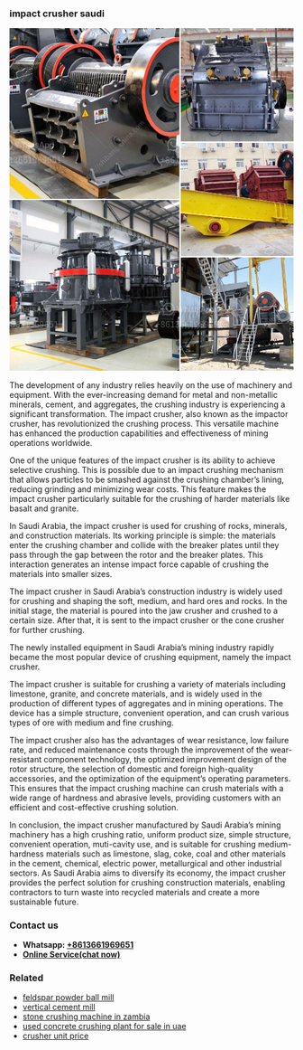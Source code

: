 <h3>impact crusher saudi</h3><img src='1702260429.jpg' alt=''><p>The development of any industry relies heavily on the use of machinery and equipment. With the ever-increasing demand for metal and non-metallic minerals, cement, and aggregates, the crushing industry is experiencing a significant transformation. The impact crusher, also known as the impactor crusher, has revolutionized the crushing process. This versatile machine has enhanced the production capabilities and effectiveness of mining operations worldwide.</p><p>One of the unique features of the impact crusher is its ability to achieve selective crushing. This is possible due to an impact crushing mechanism that allows particles to be smashed against the crushing chamber’s lining, reducing grinding and minimizing wear costs. This feature makes the impact crusher particularly suitable for the crushing of harder materials like basalt and granite.</p><p>In Saudi Arabia, the impact crusher is used for crushing of rocks, minerals, and construction materials. Its working principle is simple: the materials enter the crushing chamber and collide with the breaker plates until they pass through the gap between the rotor and the breaker plates. This interaction generates an intense impact force capable of crushing the materials into smaller sizes.</p><p>The impact crusher in Saudi Arabia’s construction industry is widely used for crushing and shaping the soft, medium, and hard ores and rocks. In the initial stage, the material is poured into the jaw crusher and crushed to a certain size. After that, it is sent to the impact crusher or the cone crusher for further crushing.</p><p>The newly installed equipment in Saudi Arabia’s mining industry rapidly became the most popular device of crushing equipment, namely the impact crusher.</p><p>The impact crusher is suitable for crushing a variety of materials including limestone, granite, and concrete materials, and is widely used in the production of different types of aggregates and in mining operations. The device has a simple structure, convenient operation, and can crush various types of ore with medium and fine crushing.</p><p>The impact crusher also has the advantages of wear resistance, low failure rate, and reduced maintenance costs through the improvement of the wear-resistant component technology, the optimized improvement design of the rotor structure, the selection of domestic and foreign high-quality accessories, and the optimization of the equipment’s operating parameters. This ensures that the impact crushing machine can crush materials with a wide range of hardness and abrasive levels, providing customers with an efficient and cost-effective crushing solution.</p><p>In conclusion, the impact crusher manufactured by Saudi Arabia’s mining machinery has a high crushing ratio, uniform product size, simple structure, convenient operation, muti-cavity use, and is suitable for crushing medium-hardness materials such as limestone, slag, coke, coal and other materials in the cement, chemical, electric power, metallurgical and other industrial sectors. As Saudi Arabia aims to diversify its economy, the impact crusher provides the perfect solution for crushing construction materials, enabling contractors to turn waste into recycled materials and create a more sustainable future.</p><h3>Contact us</h3><ul><li><strong>Whatsapp:&nbsp;<a href="https://wa.me/8613661969651">+8613661969651</a></strong></li><li><a href="https://swt.shibang-china.com/?git&amp;zhl&amp;impact crusher saudi"><strong>Online Service(chat now)</strong></a></li></ul><h3>Related</h3><ul><li><a href='feldspar powder ball mill.md'>feldspar powder ball mill</a></li><li><a href='vertical cement mill.md'>vertical cement mill</a></li><li><a href='stone crushing machine in zambia.md'>stone crushing machine in zambia</a></li><li><a href='used concrete crushing plant for sale in uae.md'>used concrete crushing plant for sale in uae</a></li><li><a href='crusher unit price.md'>crusher unit price</a></li></ul>